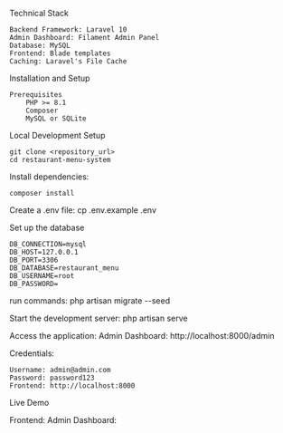 Technical Stack
    
    Backend Framework: Laravel 10
    Admin Dashboard: Filament Admin Panel
    Database: MySQL
    Frontend: Blade templates
    Caching: Laravel's File Cache

Installation and Setup
    
    Prerequisites
        PHP >= 8.1
        Composer
        MySQL or SQLite

Local Development Setup
    
    git clone <repository_url>
    cd restaurant-menu-system

Install dependencies:
    
    composer install

Create a .env file:
    cp .env.example .env

Set up the database

    DB_CONNECTION=mysql
    DB_HOST=127.0.0.1
    DB_PORT=3306
    DB_DATABASE=restaurant_menu
    DB_USERNAME=root
    DB_PASSWORD=

run commands:
    php artisan migrate --seed

Start the development server:
    php artisan serve

Access the application:
    Admin Dashboard: http://localhost:8000/admin

Credentials:

    Username: admin@admin.com
    Password: password123
    Frontend: http://localhost:8000

Live Demo

Frontend: 
Admin Dashboard: 
